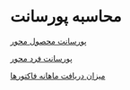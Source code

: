 # محاسبه پورسانت

 
[پورسانت محصول محور](https://github.com/1stco/PayamGostarDocs/blob/master/help%202.5.4/Management-and-reports/Sales-reports/Payroll-calculation/Product-centric-commission/Product-centric-commission.md)

[پورسانت فرد محور](https://github.com/1stco/PayamGostarDocs/blob/master/help%202.5.4/Management-and-reports/Sales-reports/Payroll-calculation/Individual-centered-commission/Individual-centered-commission.md)

[میزان دریافت ماهانه فاکتورها](https://github.com/1stco/PayamGostarDocs/blob/master/help%202.5.4/Management-and-reports/Sales-reports/Payroll-calculation/The%20amount-monthly-receipt-invoices%2FThe%20amount-monthly-receipt-invoices.md)
